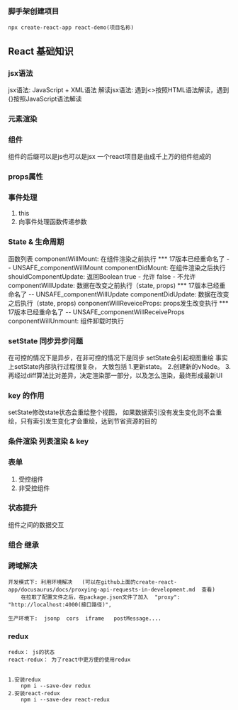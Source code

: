 
### 脚手架创建项目
    npx create-react-app react-demo(项目名称)

## React 基础知识
### jsx语法
jsx语法: JavaScript + XML语法
解读jsx语法: 遇到<>按照HTML语法解读，遇到{}按照JavaScript语法解读
 

### 元素渲染


### 组件
组件的后缀可以是js也可以是jsx
一个react项目是由成千上万的组件组成的

### props属性


### 事件处理
1. this
2. 向事件处理函数传递参数


### State & 生命周期
函数列表
    componentWillMount: 在组件渲染之前执行                          ***  17版本已经重命名了 -- UNSAFE_componentWillMount
    componentDidMount: 在组件渲染之后执行
    shouldComponentUpdate: 返回Boolean true - 允许 false - 不允许
    componentWillUpdate: 数据在改变之前执行（state, props)          ***  17版本已经重命名了 -- UNSAFE_componentWillUpdate
    componentDidUpdate: 数据在改变之后执行（state, props)
    conponentWillReveiceProps: props发生改变执行                    ***  17版本已经重命名了 -- UNSAFE_componentWillReceiveProps
    conponentWillUnmount: 组件卸载时执行
     
### setState 同步异步问题
 在可控的情况下是异步，在非可控的情况下是同步
setState会引起视图重绘 
事实上setState内部执行过程很复杂， 大致包括  1.更新state。 2.创建新的vNode。  3.再经过diff算法比对差异，决定渲染那一部分，以及怎么渲染，最终形成最新UI


### key 的作用
setState修改state状态会重绘整个视图，  如果数据索引没有发生变化则不会重绘，只有索引发生变化才会重绘，达到节省资源的目的


### 条件渲染  列表渲染  &  key  


### 表单
1. 受控组件
2. 非受控组件


### 状态提升
组件之间的数据交互


### 组合   继承









### 跨域解决
    开发模式下: 利用环境解决   (可以在github上面的create-react-app/docusaurus/docs/proxying-api-requests-in-development.md  查看)
        在拉取了配置文件之后，在package.json文件了加入  "proxy": "http://localhost:4000(接口路径)",

    生产环境下:  jsonp  cors  iframe   postMessage....





### redux
    redux： js的状态
    react-redux： 为了react中更方便的使用redux

    
    1.安装redux  
        npm i --save-dev redux
    2.安装react-redux
        npm i --save-dev react-redux



